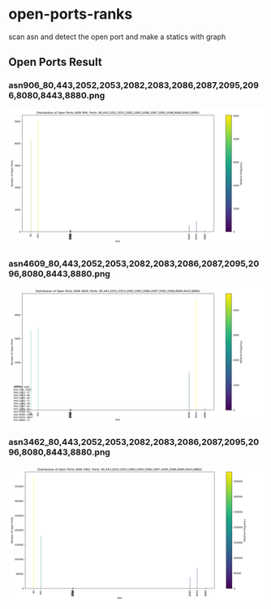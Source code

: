 
# open-ports-ranks
scan asn and detect the open port and make a statics with graph
## Open Ports Result    

### asn906_80,443,2052,2053,2082,2083,2086,2087,2095,2096,8080,8443,8880.png
![port_distribution_asn906_80,443,2052,2053,2082,2083,2086,2087,2095,2096,8080,8443,8880.png](ports_results/906/port_distribution_asn906_80,443,2052,2053,2082,2083,2086,2087,2095,2096,8080,8443,8880.png)
### asn4609_80,443,2052,2053,2082,2083,2086,2087,2095,2096,8080,8443,8880.png
![port_distribution_asn4609_80,443,2052,2053,2082,2083,2086,2087,2095,2096,8080,8443,8880.png](ports_results/4609/port_distribution_asn4609_80,443,2052,2053,2082,2083,2086,2087,2095,2096,8080,8443,8880.png)
### asn3462_80,443,2052,2053,2082,2083,2086,2087,2095,2096,8080,8443,8880.png
![port_distribution_asn3462_80,443,2052,2053,2082,2083,2086,2087,2095,2096,8080,8443,8880.png](ports_results/3462/port_distribution_asn3462_80,443,2052,2053,2082,2083,2086,2087,2095,2096,8080,8443,8880.png)